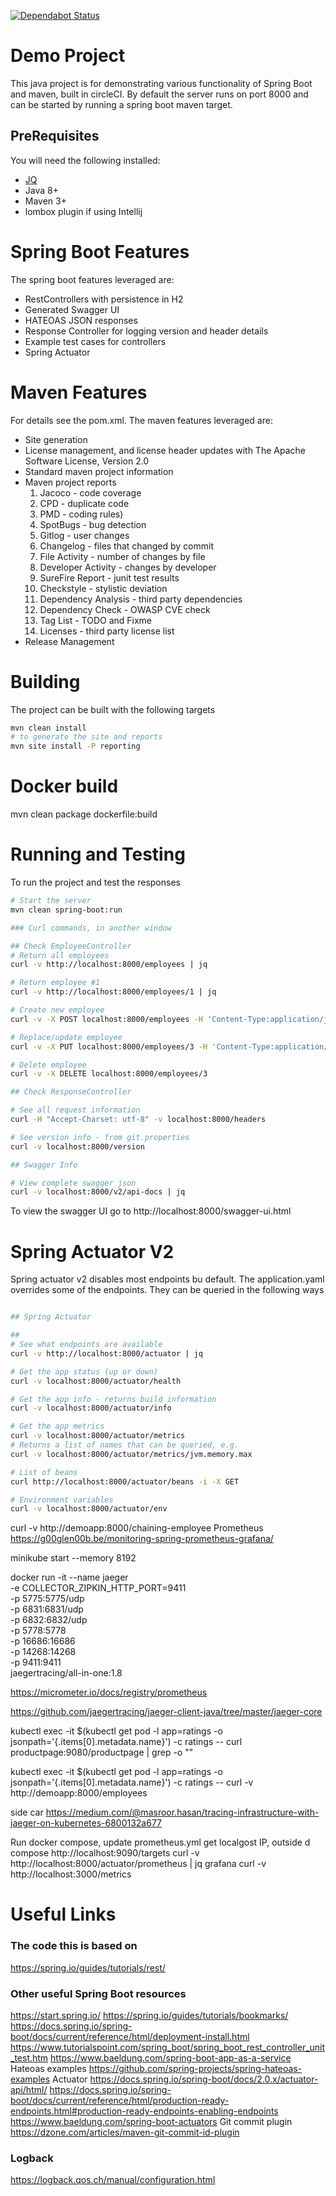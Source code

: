[![Dependabot Status](https://api.dependabot.com/badges/status?host=github&repo=mononokehime/demo-app)](https://dependabot.com)

# Demo Project
This java project is for demonstrating various functionality of Spring Boot and 
maven, built in circleCI. By default the server runs on port 8000 and can be started by
running a spring boot maven target.

## PreRequisites
You will need the following installed:
* <a href="https://stedolan.github.io/jq/">JQ</a>
* Java 8+
* Maven 3+
* lombox plugin if using Intellij

# Spring Boot Features
The spring boot features leveraged are:
* RestControllers with persistence in H2
* Generated Swagger UI
* HATEOAS JSON responses
* Response Controller for logging version and header details
* Example test cases for controllers
* Spring Actuator

# Maven Features
For details see the pom.xml. The maven features leveraged are:
* Site generation
* License management, and license header updates with The Apache Software License, Version 2.0
* Standard maven project information
* Maven project reports
    1. Jacoco - code coverage
    2. CPD - duplicate code
    3. PMD - coding rules)
    4. SpotBugs - bug detection
    5. Gitlog - user changes
    6. Changelog - files that changed by commit
    7. File Activity - number of changes by file
    8. Developer Activity - changes by developer
    9. SureFire Report - junit test results
    10. Checkstyle - stylistic deviation
    11. Dependency Analysis - third party dependencies
    12. Dependency Check - OWASP CVE check
    13. Tag List - TODO and Fixme
    14. Licenses - third party license list
* Release Management
 
# Building
The project can be built with the following targets
```bash
mvn clean install
# to generate the site and reports
mvn site install -P reporting
```

# Docker build
mvn clean package dockerfile:build

# Running and Testing
To run the project and test the responses
```bash
# Start the server
mvn clean spring-boot:run

### Curl commands, in another window

## Check EmployeeController
# Return all employees
curl -v http://localhost:8000/employees | jq

# Return employee #1
curl -v http://localhost:8000/employees/1 | jq

# Create new employee
curl -v -X POST localhost:8000/employees -H 'Content-Type:application/json' -d '{"name": "Samwise Gamgee", "role": "ring bearer"}'

# Replace/update employee
curl -v -X PUT localhost:8000/employees/3 -H 'Content-Type:application/json' -d '{"name": "Samwise Gamgee", "role": "ring bear"}'

# Delete employee
curl -v -X DELETE localhost:8000/employees/3

## Check ResponseController

# See all request information
curl -H "Accept-Charset: utf-8" -v localhost:8000/headers

# See version info - from git.properties
curl -v localhost:8000/version

## Swagger Info

# View complete swagger json
curl -v localhost:8000/v2/api-docs | jq
```

To view the swagger UI go to http://localhost:8000/swagger-ui.html

# Spring Actuator V2
Spring actuator v2 disables most endpoints bu default. The application.yaml overrides some 
of the endpoints. They can be queried in the following ways
```bash

## Spring Actuator

## 
# See what endpoints are available
curl -v http://localhost:8000/actuator | jq

# Get the app status (up or down)
curl -v localhost:8000/actuator/health

# Get the app info - returns build information
curl -v localhost:8000/actuator/info

# Get the app metrics
curl -v localhost:8000/actuator/metrics
# Returns a list of names that can be queried, e.g.
curl -v localhost:8000/actuator/metrics/jvm.memory.max

# List of beans
curl http://localhost:8000/actuator/beans -i -X GET

# Environment variables
curl -v localhost:8000/actuator/env

```


curl -v http://demoapp:8000/chaining-employee
Prometheus
https://g00glen00b.be/monitoring-spring-prometheus-grafana/

minikube start --memory 8192

docker run -it --name jaeger \
  -e COLLECTOR_ZIPKIN_HTTP_PORT=9411 \
  -p 5775:5775/udp \
  -p 6831:6831/udp \
  -p 6832:6832/udp \
  -p 5778:5778 \
  -p 16686:16686 \
  -p 14268:14268 \
  -p 9411:9411 \
  jaegertracing/all-in-one:1.8

https://micrometer.io/docs/registry/prometheus

https://github.com/jaegertracing/jaeger-client-java/tree/master/jaeger-core

kubectl exec -it $(kubectl get pod -l app=ratings -o jsonpath='{.items[0].metadata.name}') -c ratings -- curl productpage:9080/productpage | grep -o "<title>.*</title>"

kubectl exec -it $(kubectl get pod -l app=ratings -o jsonpath='{.items[0].metadata.name}') -c ratings -- curl -v http://demoapp:8000/employees

side car
https://medium.com/@masroor.hasan/tracing-infrastructure-with-jaeger-on-kubernetes-6800132a677

Run docker compose, update prometheus.yml
get localgost IP, outside d compose
http://localhost:9090/targets
curl -v http://localhost:8000/actuator/prometheus | jq
grafana
curl -v http://localhost:3000/metrics

# Useful Links

### The code this is based on
https://spring.io/guides/tutorials/rest/

### Other useful Spring Boot resources
https://start.spring.io/
https://spring.io/guides/tutorials/bookmarks/
https://docs.spring.io/spring-boot/docs/current/reference/html/deployment-install.html
https://www.tutorialspoint.com/spring_boot/spring_boot_rest_controller_unit_test.htm
https://www.baeldung.com/spring-boot-app-as-a-service
Hateoas examples
https://github.com/spring-projects/spring-hateoas-examples
Actuator
https://docs.spring.io/spring-boot/docs/2.0.x/actuator-api/html/
https://docs.spring.io/spring-boot/docs/current/reference/html/production-ready-endpoints.html#production-ready-endpoints-enabling-endpoints
https://www.baeldung.com/spring-boot-actuators
Git commit plugin
https://dzone.com/articles/maven-git-commit-id-plugin


### Logback
https://logback.qos.ch/manual/configuration.html